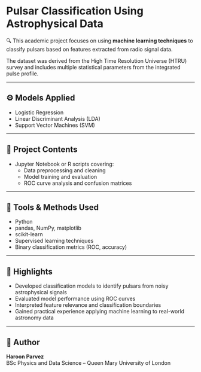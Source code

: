 # Pulsar Classification Using Astrophysical Data

🔍 This academic project focuses on using **machine learning techniques** to classify pulsars based on features extracted from radio signal data.

The dataset was derived from the High Time Resolution Universe (HTRU) survey and includes multiple statistical parameters from the integrated pulse profile.

---

## ⚙️ Models Applied

- Logistic Regression  
- Linear Discriminant Analysis (LDA)  
- Support Vector Machines (SVM)

---

## 📁 Project Contents

- Jupyter Notebook or R scripts covering:
  - Data preprocessing and cleaning  
  - Model training and evaluation  
  - ROC curve analysis and confusion matrices  

---

## 🧰 Tools & Methods Used

- Python  
- pandas, NumPy, matplotlib  
- scikit-learn  
- Supervised learning techniques  
- Binary classification metrics (ROC, accuracy)

---

## 🎯 Highlights

- Developed classification models to identify pulsars from noisy astrophysical signals  
- Evaluated model performance using ROC curves  
- Interpreted feature relevance and classification boundaries  
- Gained practical experience applying machine learning to real-world astronomy data

---

## 📌 Author

**Haroon Parvez**  
BSc Physics and Data Science – Queen Mary University of London

